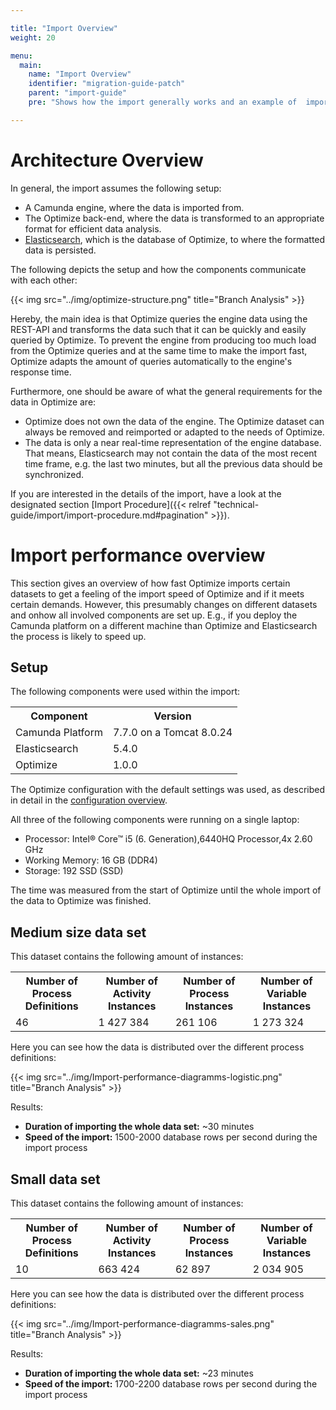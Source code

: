 ```yaml
---

title: "Import Overview"
weight: 20

menu:
  main:
    name: "Import Overview"
    identifier: "migration-guide-patch"
    parent: "import-guide"
    pre: "Shows how the import generally works and an example of  import performance."

---
```


# Architecture Overview

In general, the import assumes the following setup:

* A Camunda engine, where the data is imported from.
* The Optimize back-end, where the data is transformed to an appropriate format for efficient data analysis.
* [Elasticsearch](https://www.elastic.co/guide/index.html), which is the database of Optimize, to where the formatted data is persisted.

The following depicts the setup and how the components communicate with each other:

{{< img src="../img/optimize-structure.png" title="Branch Analysis" >}}

Hereby, the main idea is that Optimize queries the engine data using the REST-API and transforms the data such that it can be quickly and easily queried by Optimize. To prevent the engine from producing too much load from the Optimize queries and at the same time to make the import fast, Optimize adapts the amount of queries automatically to the engine's response time.

Furthermore, one should be aware of what the general requirements for the data in Optimize are:

* Optimize does not own the data of the engine. The Optimize dataset can always be removed and reimported or adapted to the needs of Optimize.
* The data is only a near real-time representation of the engine database. That means, Elasticsearch may not contain the data of the most recent time frame, e.g. the last two minutes, but all the previous data should be synchronized.

If you are interested in the details of the import, have a look at the designated section [Import Procedure]({{< relref "technical-guide/import/import-procedure.md#pagination" >}}).

# Import performance overview

This section gives an overview of how fast Optimize imports certain datasets to get a feeling of the import speed of Optimize and if it meets certain demands. However, this presumably changes on different datasets and onhow all involved components are set up. E.g., if you deploy the Camunda platform on a different machine than Optimize and Elasticsearch the process is likely to speed up.

## Setup

The following components were used within the import:

<table class="table table-striped">
  <tr>
    <th>Component</th>
    <th>Version</th>
  </tr>
  <tr>
    <td>Camunda Platform</td>
    <td>7.7.0 on a Tomcat 8.0.24</td>
  </tr>
  <tr>
    <td>Elasticsearch</td>
    <td>5.4.0</td>
  </tr>
  <tr>
    <td>Optimize</td>
    <td>1.0.0</td>
  </tr>
</table>

The Optimize configuration with the default settings was used, as described in detail in the [configuration overview](overview-of-the-configuration.md).

All three of the following components were running on a single laptop:

* Processor: Intel® Core™ i5 (6. Generation),6440HQ Processor,4x 2.60 GHz
* Working Memory: 16 GB (DDR4)
* Storage: 192 SSD (SSD)

The time was measured from the start of Optimize until the whole import of the data to Optimize was finished.

## Medium size data set

This dataset contains the following amount of instances:

<table class="table table-striped">
  <tr>
    <th>Number of Process Definitions</th>
    <th>Number of Activity Instances</th>
    <th>Number of Process Instances</th>
    <th>Number of Variable Instances</th>
  </tr>
  <tr>
    <td>46</td>
    <td>1 427 384 </td>
    <td>261 106</td>
    <td>1 273 324</td>
  </tr>
</table>

Here you can see how the data is distributed over the different process definitions:

{{< img src="../img/Import-performance-diagramms-logistic.png" title="Branch Analysis" >}}

Results:

* **Duration of importing the whole data set:** ~30 minutes    
* **Speed of the import:** 1500-2000 database rows per second during the import process
 

## Small data set

This dataset contains the following amount of instances:

<table class="table table-striped">
  <tr>
    <th>Number of Process Definitions</th>
    <th>Number of Activity Instances</th>
    <th>Number of Process Instances</th>
    <th>Number of Variable Instances</th>
  </tr>
  <tr>
    <td>10</td>
    <td>663 424</td>
    <td>62 897</td>
    <td>2 034 905</td>
  </tr>
</table>

Here you can see how the data is distributed over the different process definitions:

{{< img src="../img/Import-performance-diagramms-sales.png" title="Branch Analysis" >}}

Results:

* **Duration of importing the whole data set:** ~23 minutes    
* **Speed of the import:** 1700-2200 database rows per second during the import process

